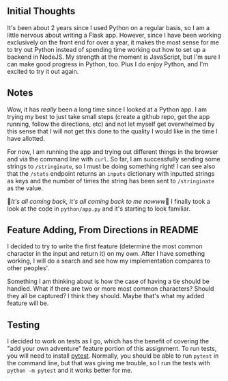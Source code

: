 ## Initial Thoughts
It's been about 2 years since I used Python on a regular basis, so I am a little nervous about writing a Flask app. However, since I have been working exclusively on the front end for over a year, it makes the most sense for me to try out Python instead of spending time working out how to set up a backend in NodeJS. My strength at the moment is JavaScript, but I'm sure I can make good progress in Python, too. Plus I do enjoy Python, and I'm excited to try it out again.

## Notes
Wow, it has *really* been a long time since I looked at a Python app. I am trying my best to just take small steps (create a github repo, get the app running, follow the directions, etc) and not let myself get overwhelmed by this sense that I will not get this done to the quality I would like in the time I have allotted. 

For now, I am running the app and trying out different things in the browser and via the command line with `curl`. So far, I am successfully sending some strings to `/stringinate`, so I must be doing something right! I can see also that the `/stats` endpoint returns an `inputs` dictionary with inputted strings as keys and the number of times the string has been sent to `/stringinate` as the value.

:musical_note:_It's all coming back, it's all coming back to me nowww_:musical_note: I finally took a look at the code in `python/app.py` and it's starting to look familiar.

## Feature Adding, From Directions in README
I decided to try to write the first feature (determine the most common character in the input and return it) on my own. After I have something working, I will do a search and see how my implementation compares to other peoples'.

Something I am thinking about is how the case of having a tie should be handled. What if there are two or more most common characters? Should they all be captured? I think they should. Maybe that's what my added feature will be.

## Testing
I decided to work on tests as I go, which has the benefit of covering the "add your own adventure" feature portion of this assignment. To run tests, you will need to install [pytest](https://docs.pytest.org/en/6.2.x/getting-started.html). Normally, you should be able to run `pytest` in the command line, but that was giving me trouble, so I run the tests with `python -m pytest` and it works better for me.
